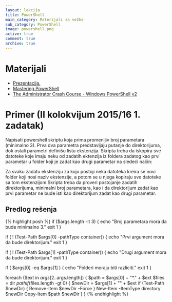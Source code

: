 ```yaml
---
layout: lekcija
title: PowerShell
main_category: Materijali za vežbe
sub_category: PowerShell
image: powershell.png
active: true
comment: true
archive: true
---
```


# Materijali

* [Prezentacija.](/assets/os1/powershell/PowerShell.pdf)
* [Mastering PowerShell](http://eddiejackson.net/web_documents/Mastering-PowerShell.pdf)
* [The Administrator Crash Course - Windows PowerShell v2](http://eddiejackson.net/web_documents/The_Administrator_Crash_Course_Windows_PowerShell%20v2.pdf)

# Primer (II kolokvijum 2015/16 1. zadatak)

Napisati powershell skriptu koja prima promenljiv broj parametara (minimalno 3). Prva dva parametra predstavljaju putanje do direktorijuma, dok ostali parametri definišu listu ekstenzija. Skripta treba da iskopira sve datoteke koje imaju neku od zadatih ektenzija iz foldera zadatog kao prvi parametar u folder koji je zadat kao drugi parametar na sledeći način:

Za svaku zadatu ekstenziju za koju postoji neka datoteka kreira se novi folder koji nosi naziv ekstenzije, a potom se u njega kopiraju sve datoteke sa tom ekstenzijom.Skripta treba da proveri postojanje zadatih direktorijuma, minimalni broj parametara, kao i da direktorijum zadat kao prvi parametar ne bude isti kao direktorijum zadat kao drugi parametar.

## Predlog rešenja

{% highlight posh %}
if ($args.length -lt 3)
{
	echo "Broj parametara mora da bude minimalno 3."
	exit 1
}

if ( ! (Test-Path $args[0] -pathType container))
{
	echo "Prvi argument mora da bude direktorijum."
	exit 1
}

if ( ! (Test-Path $args[1] -pathType container))
{
	echo "Drugi argument mora da bude direktorijum."
	exit 1
}

if ( $args[0] -eq $args[1] )
{
	echo "Folderi moraju biti razliciti."
	exit 1
}

foreach ($ext in $args[2..$args.length])
{
	$path = $args[0] + "\*." + $ext
	$files = dir $path
	if ($files.length -gt 0)
	{
		$newDir = $args[1] + "\" + $ext
		if (Test-Path $newDir)
		{
			Remove-Item $newDir -Force
		}
		New-Item -ItemType directory $newDir
		Copy-Item $path $newDir
	}
}
{% endhighlight %}
